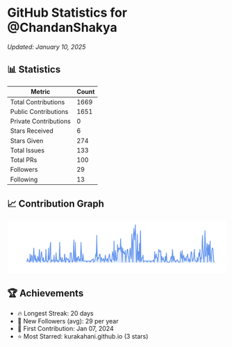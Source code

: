 # GitHub Statistics for @ChandanShakya
*Updated: January 10, 2025*

## 📊 Statistics
| Metric | Count |
|--------|--------|
| Total Contributions | 1669 |
| Public Contributions | 1651 |
| Private Contributions | 0 |
| Stars Received | 6 |
| Stars Given | 274 |
| Total Issues | 133 |
| Total PRs | 100 |
| Followers | 29 |
| Following | 13 |

## 📈 Contribution Graph

![Contribution Graph](./contribution_graph.png)

## 🏆 Achievements

- 🔥 Longest Streak: 20 days
- 👥 New Followers (avg): 29 per year
- 📅 First Contribution: Jan 07, 2024
- ⭐ Most Starred: kurakahani.github.io (3 stars)
